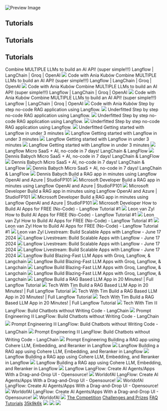 ![Preview Image](https://framerusercontent.com/images/HBA5vNT8jvHlhjxkuAYiRS2WLWE.jpg)
## Tutorials
## Tutorials
## Tutorials
Combine MULTIPLE LLMs to build an AI API! (super simple!!!) Langflow | LangChain | Groq | OpenAI
![](https://framerusercontent.com/images/uQpffHp9mmQhFpYpUg14Ptm1s8.webp)
Code with Ania Kubów
Combine MULTIPLE LLMs to build an AI API! (super simple!!!) Langflow | LangChain | Groq | OpenAI
![](https://framerusercontent.com/images/uQpffHp9mmQhFpYpUg14Ptm1s8.webp)
Code with Ania Kubów
Combine MULTIPLE LLMs to build an AI API! (super simple!!!) Langflow | LangChain | Groq | OpenAI
![](https://framerusercontent.com/images/uQpffHp9mmQhFpYpUg14Ptm1s8.webp)
Code with Ania Kubów
Combine MULTIPLE LLMs to build an AI API! (super simple!!!) Langflow | LangChain | Groq | OpenAI
![](https://framerusercontent.com/images/uQpffHp9mmQhFpYpUg14Ptm1s8.webp)
Code with Ania Kubów
Step by step no-code RAG application using Langflow.
![](https://framerusercontent.com/images/03rbsIqOevyng3GmtOy2mNJ3vxg.webp)
Underfitted
Step by step no-code RAG application using Langflow.
![](https://framerusercontent.com/images/03rbsIqOevyng3GmtOy2mNJ3vxg.webp)
Underfitted
Step by step no-code RAG application using Langflow.
![](https://framerusercontent.com/images/03rbsIqOevyng3GmtOy2mNJ3vxg.webp)
Underfitted
Step by step no-code RAG application using Langflow.
![](https://framerusercontent.com/images/03rbsIqOevyng3GmtOy2mNJ3vxg.webp)
Underfitted
Getting started with Langflow in under 3 minutes
![](https://framerusercontent.com/images/vysMQns8kmLrdGMF3XuWIQrA.png)
Langflow
Getting started with Langflow in under 3 minutes
![](https://framerusercontent.com/images/vysMQns8kmLrdGMF3XuWIQrA.png)
Langflow
Getting started with Langflow in under 3 minutes
![](https://framerusercontent.com/images/vysMQns8kmLrdGMF3XuWIQrA.png)
Langflow
Getting started with Langflow in under 3 minutes
![](https://framerusercontent.com/images/vysMQns8kmLrdGMF3XuWIQrA.png)
Langflow
Micro SaaS + AI, no-code in 7 days! LangChain & LangFlow
![](https://framerusercontent.com/images/zuM1PEgRWSvTGKitK9sl7z53xg.png)
Dennis Babych
Micro SaaS + AI, no-code in 7 days! LangChain & LangFlow
![](https://framerusercontent.com/images/zuM1PEgRWSvTGKitK9sl7z53xg.png)
Dennis Babych
Micro SaaS + AI, no-code in 7 days! LangChain & LangFlow
![](https://framerusercontent.com/images/zuM1PEgRWSvTGKitK9sl7z53xg.png)
Dennis Babych
Micro SaaS + AI, no-code in 7 days! LangChain & LangFlow
![](https://framerusercontent.com/images/zuM1PEgRWSvTGKitK9sl7z53xg.png)
Dennis Babych
Build a RAG app in minutes using Langflow OpenAI and Azure | StudioFP101
![](https://framerusercontent.com/images/YwthB8Rcc1xWpoUbvJcN5ZrEtTg.webp)
Microsoft Developer
Build a RAG app in minutes using Langflow OpenAI and Azure | StudioFP101
![](https://framerusercontent.com/images/YwthB8Rcc1xWpoUbvJcN5ZrEtTg.webp)
Microsoft Developer
Build a RAG app in minutes using Langflow OpenAI and Azure | StudioFP101
![](https://framerusercontent.com/images/YwthB8Rcc1xWpoUbvJcN5ZrEtTg.webp)
Microsoft Developer
Build a RAG app in minutes using Langflow OpenAI and Azure | StudioFP101
![](https://framerusercontent.com/images/YwthB8Rcc1xWpoUbvJcN5ZrEtTg.webp)
Microsoft Developer
How to Build AI Apps for FREE (No-Code) - Langflow Tutorial #1
![](https://framerusercontent.com/images/M6ghYFVD3xmRSiULq9ZU6Yowo.webp)
Leon van Zyl
How to Build AI Apps for FREE (No-Code) - Langflow Tutorial #1
![](https://framerusercontent.com/images/M6ghYFVD3xmRSiULq9ZU6Yowo.webp)
Leon van Zyl
How to Build AI Apps for FREE (No-Code) - Langflow Tutorial #1
![](https://framerusercontent.com/images/M6ghYFVD3xmRSiULq9ZU6Yowo.webp)
Leon van Zyl
How to Build AI Apps for FREE (No-Code) - Langflow Tutorial #1
![](https://framerusercontent.com/images/M6ghYFVD3xmRSiULq9ZU6Yowo.webp)
Leon van Zyl
Livestream: Build Scalable Apps with Langflow - June 17 2024
![](https://framerusercontent.com/images/vysMQns8kmLrdGMF3XuWIQrA.png)
Langflow
Livestream: Build Scalable Apps with Langflow - June 17 2024
![](https://framerusercontent.com/images/vysMQns8kmLrdGMF3XuWIQrA.png)
Langflow
Livestream: Build Scalable Apps with Langflow - June 17 2024
![](https://framerusercontent.com/images/vysMQns8kmLrdGMF3XuWIQrA.png)
Langflow
Livestream: Build Scalable Apps with Langflow - June 17 2024
![](https://framerusercontent.com/images/vysMQns8kmLrdGMF3XuWIQrA.png)
Langflow
Build Blazing-Fast LLM Apps with Groq, Langflow, & Langchain
![](https://framerusercontent.com/images/vysMQns8kmLrdGMF3XuWIQrA.png)
Langflow
Build Blazing-Fast LLM Apps with Groq, Langflow, & Langchain
![](https://framerusercontent.com/images/vysMQns8kmLrdGMF3XuWIQrA.png)
Langflow
Build Blazing-Fast LLM Apps with Groq, Langflow, & Langchain
![](https://framerusercontent.com/images/vysMQns8kmLrdGMF3XuWIQrA.png)
Langflow
Build Blazing-Fast LLM Apps with Groq, Langflow, & Langchain
![](https://framerusercontent.com/images/vysMQns8kmLrdGMF3XuWIQrA.png)
Langflow
Build a RAG Based LLM App in 20 Minutes! | Full Langflow Tutorial
![](https://framerusercontent.com/images/YalJqSIpR2WZWLVvAdVcGBtHaJw.webp)
Tech With Tim
Build a RAG Based LLM App in 20 Minutes! | Full Langflow Tutorial
![](https://framerusercontent.com/images/YalJqSIpR2WZWLVvAdVcGBtHaJw.webp)
Tech With Tim
Build a RAG Based LLM App in 20 Minutes! | Full Langflow Tutorial
![](https://framerusercontent.com/images/YalJqSIpR2WZWLVvAdVcGBtHaJw.webp)
Tech With Tim
Build a RAG Based LLM App in 20 Minutes! | Full Langflow Tutorial
![](https://framerusercontent.com/images/YalJqSIpR2WZWLVvAdVcGBtHaJw.webp)
Tech With Tim
⛓️ LangFlow: Build Chatbots without Writing Code - LangChain
![](https://framerusercontent.com/images/J1wqjJJVzyqQ76wRvg9ebUTs.webp)
Prompt Engineering
⛓️ LangFlow: Build Chatbots without Writing Code - LangChain
![](https://framerusercontent.com/images/J1wqjJJVzyqQ76wRvg9ebUTs.webp)
Prompt Engineering
⛓️ LangFlow: Build Chatbots without Writing Code - LangChain
![](https://framerusercontent.com/images/J1wqjJJVzyqQ76wRvg9ebUTs.webp)
Prompt Engineering
⛓️ LangFlow: Build Chatbots without Writing Code - LangChain
![](https://framerusercontent.com/images/J1wqjJJVzyqQ76wRvg9ebUTs.webp)
Prompt Engineering
Building a RAG app using Cohere LLM, Embedding, and Reranker in Langflow
![](https://framerusercontent.com/images/vysMQns8kmLrdGMF3XuWIQrA.png)
Langflow
Building a RAG app using Cohere LLM, Embedding, and Reranker in Langflow
![](https://framerusercontent.com/images/vysMQns8kmLrdGMF3XuWIQrA.png)
Langflow
Building a RAG app using Cohere LLM, Embedding, and Reranker in Langflow
![](https://framerusercontent.com/images/vysMQns8kmLrdGMF3XuWIQrA.png)
Langflow
Building a RAG app using Cohere LLM, Embedding, and Reranker in Langflow
![](https://framerusercontent.com/images/vysMQns8kmLrdGMF3XuWIQrA.png)
Langflow
LangFlow: Create AI Agents/Apps With a Drag-and-Drop UI - Opensource!
![](https://framerusercontent.com/images/FU1lQgHenyaYmYI63Y5I4X0Q.jpg)
WorldofAI
LangFlow: Create AI Agents/Apps With a Drag-and-Drop UI - Opensource!
![](https://framerusercontent.com/images/FU1lQgHenyaYmYI63Y5I4X0Q.jpg)
WorldofAI
LangFlow: Create AI Agents/Apps With a Drag-and-Drop UI - Opensource!
![](https://framerusercontent.com/images/FU1lQgHenyaYmYI63Y5I4X0Q.jpg)
WorldofAI
LangFlow: Create AI Agents/Apps With a Drag-and-Drop UI - Opensource!
![](https://framerusercontent.com/images/FU1lQgHenyaYmYI63Y5I4X0Q.jpg)
WorldofAI
[![](https://framerusercontent.com/images/aPtLvraX9agw6nlGOAOwxlRHtKI.svg)](https://www.langflow.org/aidevs-upgrad/<../old-home>)
[The Competition](https://www.langflow.org/aidevs-upgrad/<../aidevs-upgrad>)
[Challenges and Prizes](https://www.langflow.org/aidevs-upgrad/<./challenges>)
[FAQ](https://www.langflow.org/aidevs-upgrad/<./faq>)
[Tutorials](https://www.langflow.org/aidevs-upgrad/<./tutorials>)
[35k](https://www.langflow.org/aidevs-upgrad/<https:/bit.ly/langflow>)[9k](https://www.langflow.org/aidevs-upgrad/<https:/bit.ly/langflow-discord>)[6k](https://www.langflow.org/aidevs-upgrad/<https:/twitter.com/langflow_ai>)
[![](https://framerusercontent.com/images/aPtLvraX9agw6nlGOAOwxlRHtKI.svg)](https://www.langflow.org/aidevs-upgrad/<../old-home>)
[![](https://framerusercontent.com/images/aPtLvraX9agw6nlGOAOwxlRHtKI.svg)](https://www.langflow.org/aidevs-upgrad/<../old-home>)
![](https://framerusercontent.com/images/XsXHkHpEp361famMUwzS6j9QHo.png)
